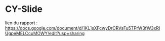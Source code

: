 # CY-Slide

lien du rapport :
https://docs.google.com/document/d/1KL1sXFcwyDrCRVsFu5TPrW3fW3xRIUgpeMELCcuMOWY/edit?usp=sharing